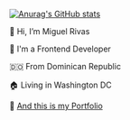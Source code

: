 [![Anurag's GitHub stats](https://github-readme-stats.vercel.app/api?username=jmiguelrivas&count_private=true&show_icons=true&theme=radical)](https://miguel-rivas.github.io)

👋 Hi, I’m Miguel Rivas

🌈 I'm a Frontend Developer

 🇩🇴 From Dominican Republic
 
 🏠 Living in Washington DC
 
 🎨 [And this is my Portfolio](https://miguel-rivas.github.io)
